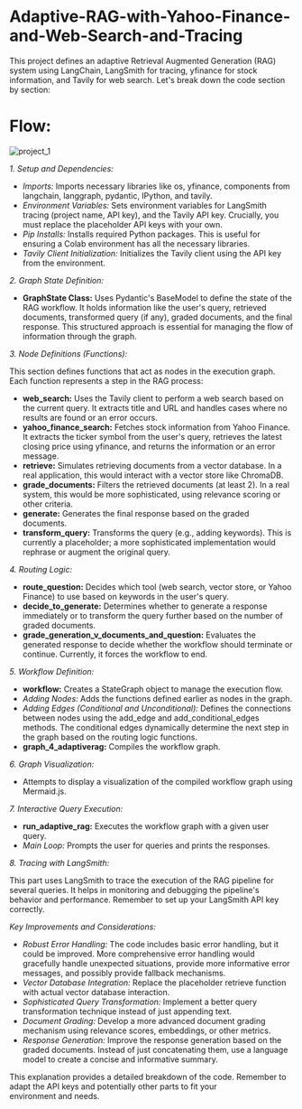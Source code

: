# Adaptive-RAG-with-Yahoo-Finance-and-Web-Search-and-Tracing

This project defines an adaptive Retrieval Augmented Generation (RAG) system using LangChain, LangSmith for tracing,  yfinance for stock information, and Tavily for web search. Let's break down the code section by section:

# Flow:
![project_1](https://github.com/user-attachments/assets/a074ca20-4df1-45f6-8e95-c8bbbc16d517)


*1. Setup and Dependencies:*

* *Imports:* Imports necessary libraries like os, yfinance, components from langchain, langgraph, pydantic, IPython, and tavily.
* *Environment Variables:* Sets environment variables for LangSmith tracing (project name, API key), and the Tavily API key.  Crucially, you must replace the placeholder API keys with your own.
* *Pip Installs:* Installs required Python packages.  This is useful for ensuring a Colab environment has all the necessary libraries.
* *Tavily Client Initialization:* Initializes the Tavily client using the API key from the environment.

*2. Graph State Definition:*

* **GraphState Class:** Uses Pydantic's BaseModel to define the state of the RAG workflow.  It holds information like the user's query, retrieved documents, transformed query (if any), graded documents, and the final response.  This structured approach is essential for managing the flow of information through the graph.

*3. Node Definitions (Functions):*

This section defines functions that act as nodes in the execution graph. Each function represents a step in the RAG process:

* **web_search:** Uses the Tavily client to perform a web search based on the current query. It extracts title and URL and handles cases where no results are found or an error occurs.
* **yahoo_finance_search:**  Fetches stock information from Yahoo Finance.  It extracts the ticker symbol from the user's query, retrieves the latest closing price using yfinance, and returns the information or an error message.
* **retrieve:** Simulates retrieving documents from a vector database.  In a real application, this would interact with a vector store like ChromaDB.
* **grade_documents:** Filters the retrieved documents (at least 2).  In a real system, this would be more sophisticated, using relevance scoring or other criteria.
* **generate:** Generates the final response based on the graded documents.
* **transform_query:**  Transforms the query (e.g., adding keywords). This is currently a placeholder; a more sophisticated implementation would rephrase or augment the original query.


*4. Routing Logic:*

* **route_question:**  Decides which tool (web search, vector store, or Yahoo Finance) to use based on keywords in the user's query.
* **decide_to_generate:** Determines whether to generate a response immediately or to transform the query further based on the number of graded documents.
* **grade_generation_v_documents_and_question:** Evaluates the generated response to decide whether the workflow should terminate or continue.  Currently, it forces the workflow to end.

*5. Workflow Definition:*

* **workflow:** Creates a StateGraph object to manage the execution flow.
* *Adding Nodes:* Adds the functions defined earlier as nodes in the graph.
* *Adding Edges (Conditional and Unconditional):* Defines the connections between nodes using the add_edge and add_conditional_edges methods. The conditional edges dynamically determine the next step in the graph based on the routing logic functions.
* **graph_4_adaptiverag:** Compiles the workflow graph.


*6. Graph Visualization:*

* Attempts to display a visualization of the compiled workflow graph using Mermaid.js.

*7. Interactive Query Execution:*

* **run_adaptive_rag:** Executes the workflow graph with a given user query.
* *Main Loop:* Prompts the user for queries and prints the responses.



*8. Tracing with LangSmith:*

This part uses LangSmith to trace the execution of the RAG pipeline for several queries. It helps in monitoring and debugging the pipeline's behavior and performance. Remember to set up your LangSmith API key correctly.

*Key Improvements and Considerations:*


* *Robust Error Handling:* The code includes basic error handling, but it could be improved. More comprehensive error handling would gracefully handle unexpected situations, provide more informative error messages, and possibly provide fallback mechanisms.
* *Vector Database Integration:* Replace the placeholder retrieve function with actual vector database interaction.
* *Sophisticated Query Transformation:* Implement a better query transformation technique instead of just appending text.
* *Document Grading:* Develop a more advanced document grading mechanism using relevance scores, embeddings, or other metrics.
* *Response Generation:* Improve the response generation based on the graded documents.  Instead of just concatenating them, use a language model to create a concise and informative summary.


This explanation provides a detailed breakdown of the code. Remember to adapt the API keys and potentially other parts to fit your environment and needs.
